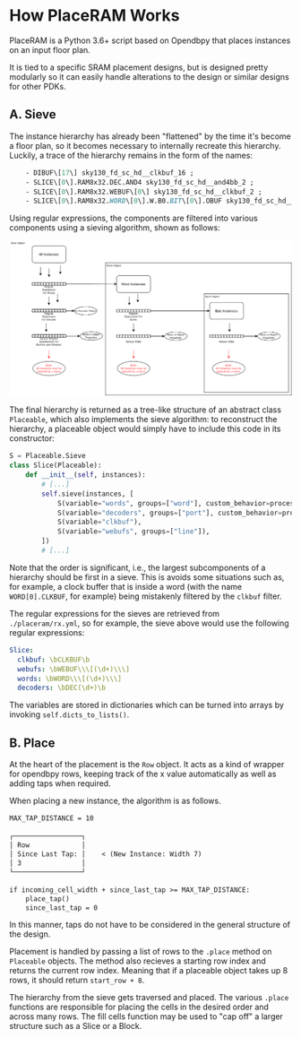 # How PlaceRAM Works
PlaceRAM is a Python 3.6+ script based on Opendbpy that places instances on an input floor plan.

It is tied to a specific SRAM placement designs, but is designed pretty modularly so it can easily handle alterations to the design or similar designs for other PDKs.

## A. Sieve
The instance hierarchy has already been "flattened" by the time it's become a floor plan, so it becomes necessary to internally recreate this hierarchy. Luckily, a trace of the hierarchy remains in the form of the names:

```def
    - DIBUF\[17\] sky130_fd_sc_hd__clkbuf_16 ;
    - SLICE\[0\].RAM8x32.DEC.AND4 sky130_fd_sc_hd__and4bb_2 ;
    - SLICE\[0\].RAM8x32.WEBUF\[0\] sky130_fd_sc_hd__clkbuf_2 ;
    - SLICE\[0\].RAM8x32.WORD\[0\].W.B0.BIT\[0\].OBUF sky130_fd_sc_hd__ebufn_2 ;
```

Using regular expressions, the components are filtered into various components using a sieving algorithm, shown as follows:

![A diagram of the sieve algorithm](../img/sieve_algorithm.png)

The final hierarchy is returned as a tree-like structure of an abstract class `Placeable`, which also implements the sieve algorithm: to reconstruct the hierarchy, a placeable object would simply have to include this code in its constructor:


```python
S = Placeable.Sieve
class Slice(Placeable):
    def __init__(self, instances):
        # [...]
        self.sieve(instances, [
            S(variable="words", groups=["word"], custom_behavior=process_word),
            S(variable="decoders", groups=["port"], custom_behavior=process_decoder),
            S(variable="clkbuf"),
            S(variable="webufs", groups=["line"]),
        ])
        # [...]
```

Note that the order is significant, i.e., the largest subcomponents of a hierarchy should be first in a sieve. This is avoids some situations such as, for example, a clock buffer that is inside a word (with the name `WORD[0].CLKBUF`, for example) being mistakenly filtered by the `clkbuf` filter.

The regular expressions for the sieves are retrieved from `./placeram/rx.yml`, so for example, the sieve above would use the following regular expressions:

```yaml
Slice:
  clkbuf: \bCLKBUF\b
  webufs: \bWEBUF\\\[(\d+)\\\]
  words: \bWORD\\\[(\d+)\\\]
  decoders: \bDEC(\d+)\b
```

The variables are stored in dictionaries which can be turned into arrays by invoking `self.dicts_to_lists()`. 

## B. Place
At the heart of the placement is the `Row` object. It acts as a kind of wrapper for opendbpy rows, keeping track of the x value automatically as well as adding taps when required.

When placing a new instance, the algorithm is as follows.

```
MAX_TAP_DISTANCE = 10

┌─────────────────┐
│ Row             │
│ Since Last Tap: │    < (New Instance: Width 7)
│ 3               │
└─────────────────┘

if incoming_cell_width + since_last_tap >= MAX_TAP_DISTANCE:
    place_tap()
    since_last_tap = 0
```

In this manner, taps do not have to be considered in the general structure of the design.

Placement is handled by passing a list of rows to the `.place` method on `Placeable` objects. The method also recieves a starting row index and returns the current row index. Meaning that if a placeable object takes up 8 rows, it should return `start_row + 8`.

The hierarchy from the sieve gets traversed and placed. The various `.place` functions are responsible for placing the cells in the desired order and across many rows. The fill cells function may be used to "cap off" a larger structure such as a Slice or a Block.
